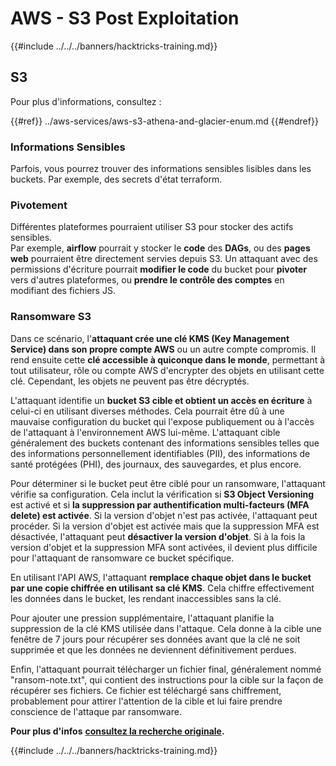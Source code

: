 # AWS - S3 Post Exploitation

{{#include ../../../banners/hacktricks-training.md}}

## S3

Pour plus d'informations, consultez :

{{#ref}}
../aws-services/aws-s3-athena-and-glacier-enum.md
{{#endref}}

### Informations Sensibles

Parfois, vous pourrez trouver des informations sensibles lisibles dans les buckets. Par exemple, des secrets d'état terraform.

### Pivotement

Différentes plateformes pourraient utiliser S3 pour stocker des actifs sensibles.\
Par exemple, **airflow** pourrait y stocker le **code** des **DAGs**, ou des **pages web** pourraient être directement servies depuis S3. Un attaquant avec des permissions d'écriture pourrait **modifier le code** du bucket pour **pivoter** vers d'autres plateformes, ou **prendre le contrôle des comptes** en modifiant des fichiers JS.

### Ransomware S3

Dans ce scénario, l'**attaquant crée une clé KMS (Key Management Service) dans son propre compte AWS** ou un autre compte compromis. Il rend ensuite cette **clé accessible à quiconque dans le monde**, permettant à tout utilisateur, rôle ou compte AWS d'encrypter des objets en utilisant cette clé. Cependant, les objets ne peuvent pas être décryptés.

L'attaquant identifie un **bucket S3 cible et obtient un accès en écriture** à celui-ci en utilisant diverses méthodes. Cela pourrait être dû à une mauvaise configuration du bucket qui l'expose publiquement ou à l'accès de l'attaquant à l'environnement AWS lui-même. L'attaquant cible généralement des buckets contenant des informations sensibles telles que des informations personnellement identifiables (PII), des informations de santé protégées (PHI), des journaux, des sauvegardes, et plus encore.

Pour déterminer si le bucket peut être ciblé pour un ransomware, l'attaquant vérifie sa configuration. Cela inclut la vérification si **S3 Object Versioning** est activé et si **la suppression par authentification multi-facteurs (MFA delete) est activée**. Si la version d'objet n'est pas activée, l'attaquant peut procéder. Si la version d'objet est activée mais que la suppression MFA est désactivée, l'attaquant peut **désactiver la version d'objet**. Si à la fois la version d'objet et la suppression MFA sont activées, il devient plus difficile pour l'attaquant de ransomware ce bucket spécifique.

En utilisant l'API AWS, l'attaquant **remplace chaque objet dans le bucket par une copie chiffrée en utilisant sa clé KMS**. Cela chiffre effectivement les données dans le bucket, les rendant inaccessibles sans la clé.

Pour ajouter une pression supplémentaire, l'attaquant planifie la suppression de la clé KMS utilisée dans l'attaque. Cela donne à la cible une fenêtre de 7 jours pour récupérer ses données avant que la clé ne soit supprimée et que les données ne deviennent définitivement perdues.

Enfin, l'attaquant pourrait télécharger un fichier final, généralement nommé "ransom-note.txt", qui contient des instructions pour la cible sur la façon de récupérer ses fichiers. Ce fichier est téléchargé sans chiffrement, probablement pour attirer l'attention de la cible et lui faire prendre conscience de l'attaque par ransomware.

**Pour plus d'infos** [**consultez la recherche originale**](https://rhinosecuritylabs.com/aws/s3-ransomware-part-1-attack-vector/)**.**

{{#include ../../../banners/hacktricks-training.md}}

